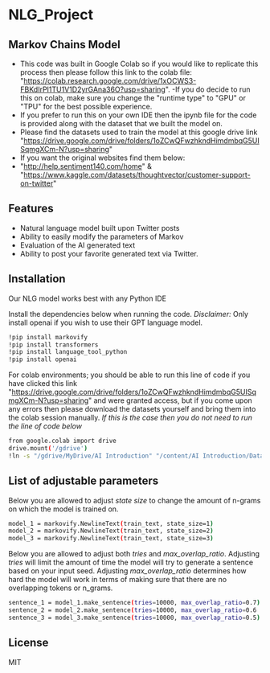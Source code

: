 # NLG_Project
## Markov Chains Model

- This code was built in Google Colab so if you would like to replicate this process then please follow this link to the colab file: "https://colab.research.google.com/drive/1xOCWS3-FBKdIrPI1TU1V1D2yrGAna36O?usp=sharing".
-If you do decide to run this on colab, make sure you change the "runtime type" to "GPU" or "TPU" for the best possible experience.
- If you prefer to run this on your own IDE then the ipynb file for the code is provided along with the dataset that we built the model on.
- Please find the datasets used to train the model at this google drive link "https://drive.google.com/drive/folders/1oZCwQFwzhkndHimdmbqG5UISqmgXCm-N?usp=sharing"
- If you want the original websites find them below:
- "http://help.sentiment140.com/home" & "https://www.kaggle.com/datasets/thoughtvector/customer-support-on-twitter"


## Features

- Natural language model built upon Twitter posts
- Ability to easily modify the parameters of Markov
- Evaluation of the AI generated text
- Ability to post your favorite generated text via Twitter.

## Installation

Our NLG model works best with any Python IDE

Install the dependencies below when running the code.
*Disclaimer:* Only install openai if you wish to use their GPT language model.

```bash
!pip install markovify
!pip install transformers
!pip install language_tool_python
!pip install openai
```

For colab environments; you should be able to run this line of code if you have clicked this link "https://drive.google.com/drive/folders/1oZCwQFwzhkndHimdmbqG5UISqmgXCm-N?usp=sharing" and were granted access, but if you come upon any errors then please download the datasets yourself and bring them into the colab session manually. *If this is the case then you do not need to run the line of code below*

```sh
from google.colab import drive
drive.mount('/gdrive')
!ln -s "/gdrive/MyDrive/AI Introduction" "/content/AI Introduction/Datasets"
```
## List of adjustable parameters
Below you are allowed to adjust *state size* to change the amount of n-grams on which the model is trained on.
```bash
model_1 = markovify.NewlineText(train_text, state_size=1)
model_2 = markovify.NewlineText(train_text, state_size=2)
model_3 = markovify.NewlineText(train_text, state_size=3)
```
Below you are allowed to adjust both *tries* and *max_overlap_ratio*. Adjusting *tries* will limit the amount of time the model will try to generate a sentence based on your input seed. Adjusting *max_overlap_ratio* determines how hard the model will work in terms of making sure that there are no overlapping tokens or n_grams.

```bash
sentence_1 = model_1.make_sentence(tries=10000, max_overlap_ratio=0.7)
sentence_2 = model_2.make_sentence(tries=10000, max_overlap_ratio=0.6
sentence_3 = model_3.make_sentence(tries=10000, max_overlap_ratio=0.5)
```

## License

MIT
